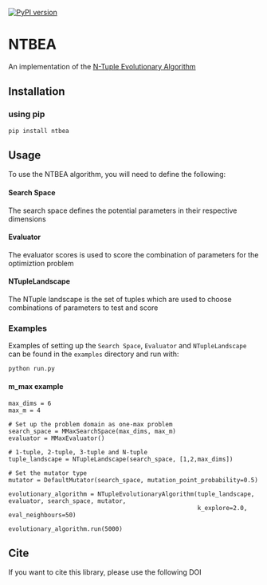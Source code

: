 [![PyPI version](https://badge.fury.io/py/NTBEA.svg)](https://badge.fury.io/py/NTBEA)

# NTBEA
An implementation of the [N-Tuple Evolutionary Algorithm](https://arxiv.org/pdf/1802.05991.pdf)

## Installation

### using pip

```
pip install ntbea
```

## Usage

To use the NTBEA algorithm, you will need to define the following:

#### Search Space
The search space defines the potential parameters in their respective dimensions

#### Evaluator
The evaluator scores is used to score the combination of parameters for the optimiztion problem

#### NTupleLandscape
The NTuple landscape is the set of tuples which are used to choose combinations of parameters to test and score



### Examples

Examples of setting up the `Search Space`, `Evaluator` and `NTupleLandscape` can be found in the `examples` directory and run with:
```
python run.py
```

#### m_max example

```
max_dims = 6
max_m = 4

# Set up the problem domain as one-max problem
search_space = MMaxSearchSpace(max_dims, max_m)
evaluator = MMaxEvaluator()

# 1-tuple, 2-tuple, 3-tuple and N-tuple
tuple_landscape = NTupleLandscape(search_space, [1,2,max_dims])

# Set the mutator type
mutator = DefaultMutator(search_space, mutation_point_probability=0.5)

evolutionary_algorithm = NTupleEvolutionaryAlgorithm(tuple_landscape, evaluator, search_space, mutator,
                                                     k_explore=2.0, eval_neighbours=50)

evolutionary_algorithm.run(5000)
```


## Cite

If you want to cite this library, please use the following DOI

